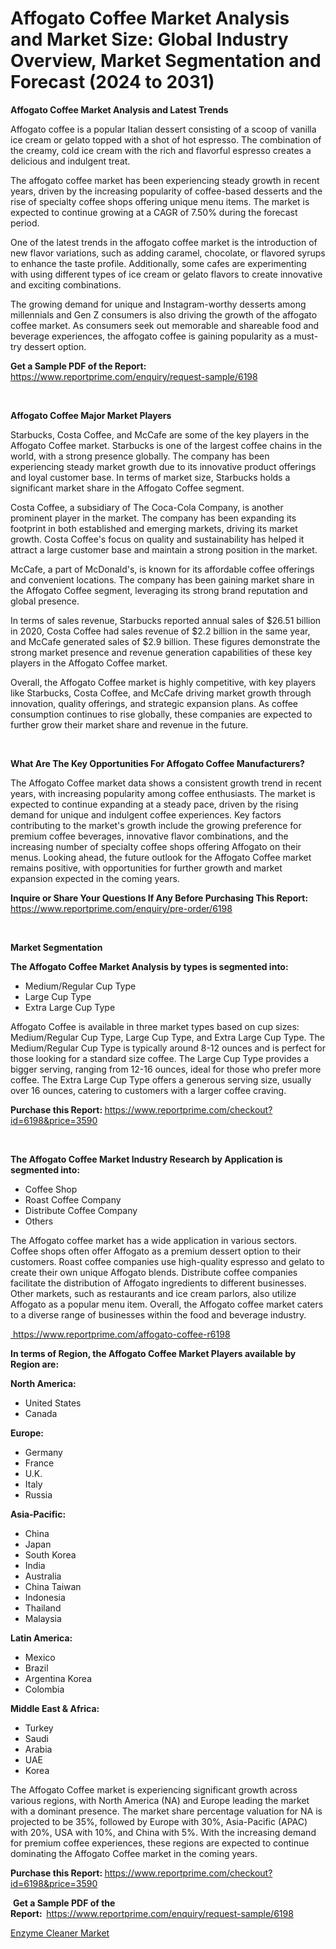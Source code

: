<p><h1>Affogato Coffee Market Analysis and Market Size: Global Industry Overview, Market Segmentation and Forecast (2024 to 2031)</h1></p><p><strong>Affogato Coffee Market Analysis and Latest Trends</strong></p>
<p><p>Affogato coffee is a popular Italian dessert consisting of a scoop of vanilla ice cream or gelato topped with a shot of hot espresso. The combination of the creamy, cold ice cream with the rich and flavorful espresso creates a delicious and indulgent treat.</p><p>The affogato coffee market has been experiencing steady growth in recent years, driven by the increasing popularity of coffee-based desserts and the rise of specialty coffee shops offering unique menu items. The market is expected to continue growing at a CAGR of 7.50% during the forecast period.</p><p>One of the latest trends in the affogato coffee market is the introduction of new flavor variations, such as adding caramel, chocolate, or flavored syrups to enhance the taste profile. Additionally, some cafes are experimenting with using different types of ice cream or gelato flavors to create innovative and exciting combinations.</p><p>The growing demand for unique and Instagram-worthy desserts among millennials and Gen Z consumers is also driving the growth of the affogato coffee market. As consumers seek out memorable and shareable food and beverage experiences, the affogato coffee is gaining popularity as a must-try dessert option.</p></p>
<p><strong>Get a Sample PDF of the Report:&nbsp;</strong> <a href="https://www.reportprime.com/enquiry/request-sample/6198">https://www.reportprime.com/enquiry/request-sample/6198</a></p>
<p>&nbsp;</p>
<p><strong>Affogato Coffee Major Market Players</strong></p>
<p><p>Starbucks, Costa Coffee, and McCafe are some of the key players in the Affogato Coffee market. Starbucks is one of the largest coffee chains in the world, with a strong presence globally. The company has been experiencing steady market growth due to its innovative product offerings and loyal customer base. In terms of market size, Starbucks holds a significant market share in the Affogato Coffee segment.</p><p>Costa Coffee, a subsidiary of The Coca-Cola Company, is another prominent player in the market. The company has been expanding its footprint in both established and emerging markets, driving its market growth. Costa Coffee's focus on quality and sustainability has helped it attract a large customer base and maintain a strong position in the market.</p><p>McCafe, a part of McDonald's, is known for its affordable coffee offerings and convenient locations. The company has been gaining market share in the Affogato Coffee segment, leveraging its strong brand reputation and global presence.</p><p>In terms of sales revenue, Starbucks reported annual sales of $26.51 billion in 2020, Costa Coffee had sales revenue of $2.2 billion in the same year, and McCafe generated sales of $2.9 billion. These figures demonstrate the strong market presence and revenue generation capabilities of these key players in the Affogato Coffee market.</p><p>Overall, the Affogato Coffee market is highly competitive, with key players like Starbucks, Costa Coffee, and McCafe driving market growth through innovation, quality offerings, and strategic expansion plans. As coffee consumption continues to rise globally, these companies are expected to further grow their market share and revenue in the future.</p></p>
<p>&nbsp;</p>
<p><strong>What Are The Key Opportunities For Affogato Coffee Manufacturers?</strong></p>
<p><p>The Affogato Coffee market data shows a consistent growth trend in recent years, with increasing popularity among coffee enthusiasts. The market is expected to continue expanding at a steady pace, driven by the rising demand for unique and indulgent coffee experiences. Key factors contributing to the market's growth include the growing preference for premium coffee beverages, innovative flavor combinations, and the increasing number of specialty coffee shops offering Affogato on their menus. Looking ahead, the future outlook for the Affogato Coffee market remains positive, with opportunities for further growth and market expansion expected in the coming years.</p></p>
<p><strong>Inquire or Share Your Questions If Any Before Purchasing This Report:</strong> <a href="https://www.reportprime.com/enquiry/pre-order/6198">https://www.reportprime.com/enquiry/pre-order/6198</a></p>
<p>&nbsp;</p>
<p><strong>Market Segmentation</strong></p>
<p><strong>The Affogato Coffee Market Analysis by types is segmented into:</strong></p>
<p><ul><li>Medium/Regular Cup Type</li><li>Large Cup Type</li><li>Extra Large Cup Type</li></ul></p>
<p><p>Affogato Coffee is available in three market types based on cup sizes: Medium/Regular Cup Type, Large Cup Type, and Extra Large Cup Type. The Medium/Regular Cup Type is typically around 8-12 ounces and is perfect for those looking for a standard size coffee. The Large Cup Type provides a bigger serving, ranging from 12-16 ounces, ideal for those who prefer more coffee. The Extra Large Cup Type offers a generous serving size, usually over 16 ounces, catering to customers with a larger coffee craving.</p></p>
<p><strong>Purchase this Report:&nbsp;</strong><a href="https://www.reportprime.com/checkout?id=6198&price=3590">https://www.reportprime.com/checkout?id=6198&price=3590</a></p>
<p>&nbsp;</p>
<p><strong>The Affogato Coffee Market Industry Research by Application is segmented into:</strong></p>
<p><ul><li>Coffee Shop</li><li>Roast Coffee Company</li><li>Distribute Coffee Company</li><li>Others</li></ul></p>
<p><p>The Affogato coffee market has a wide application in various sectors. Coffee shops often offer Affogato as a premium dessert option to their customers. Roast coffee companies use high-quality espresso and gelato to create their own unique Affogato blends. Distribute coffee companies facilitate the distribution of Affogato ingredients to different businesses. Other markets, such as restaurants and ice cream parlors, also utilize Affogato as a popular menu item. Overall, the Affogato coffee market caters to a diverse range of businesses within the food and beverage industry.</p></p>
<p><a href="https://www.reportprime.com/affogato-coffee-r6198">&nbsp;https://www.reportprime.com/affogato-coffee-r6198</a></p>
<p><strong>In terms of Region, the Affogato Coffee Market Players available by Region are:</strong></p>
<p>
    <p> <strong> North America: </strong>
        <ul>
            <li>United States</li>
            <li>Canada</li>
        </ul>
        </p> 
    <p> <strong> Europe: </strong>
        <ul>
            <li>Germany</li>
            <li>France</li>
            <li>U.K.</li>
            <li>Italy</li>
            <li>Russia</li>
        </ul>
        </p> 
    <p> <strong> Asia-Pacific: </strong>
        <ul>
            <li>China</li>
            <li>Japan</li>
            <li>South Korea</li>
            <li>India</li>
            <li>Australia</li>
            <li>China Taiwan</li>
            <li>Indonesia</li>
            <li>Thailand</li>
            <li>Malaysia</li>
        </ul>
        </p> 
    <p> <strong> Latin America: </strong>
        <ul>
            <li>Mexico</li>
            <li>Brazil</li>
            <li>Argentina Korea</li>
            <li>Colombia</li>
        </ul>
        </p> 
    <p> <strong> Middle East & Africa: </strong>
        <ul>
            <li>Turkey</li>
            <li>Saudi</li>
            <li>Arabia</li>
            <li>UAE</li>
            <li>Korea</li>
        </ul>
    </p>
    </p>
<p><p>The Affogato Coffee market is experiencing significant growth across various regions, with North America (NA) and Europe leading the market with a dominant presence. The market share percentage valuation for NA is projected to be 35%, followed by Europe with 30%, Asia-Pacific (APAC) with 20%, USA with 10%, and China with 5%. With the increasing demand for premium coffee experiences, these regions are expected to continue dominating the Affogato Coffee market in the coming years.</p></p>
<p><strong>Purchase this Report: </strong><a href="https://www.reportprime.com/checkout?id=6198&price=3590">https://www.reportprime.com/checkout?id=6198&price=3590</a></p>
<p>&nbsp;<strong>Get a Sample PDF of the Report:&nbsp;&nbsp;</strong><a href="https://www.reportprime.com/enquiry/request-sample/6198">https://www.reportprime.com/enquiry/request-sample/6198</a></p>
<p><strong></strong></p>
<p><p><a href="https://boundless-drawbridge-702.notion.site/Enzyme-Cleaner-Market-Insights-Market-Players-and-Forecast-Till-2031-78d7e9d25bb44926a418efddc1082e36">Enzyme Cleaner Market</a></p></p>